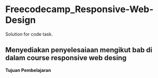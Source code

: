 # Freecodecamp_Responsive-Web-Design
Solution for code task.

## Menyediakan penyelesaiaan mengikut bab di dalam course responsive web desing
**Tujuan Pembelajaran**
